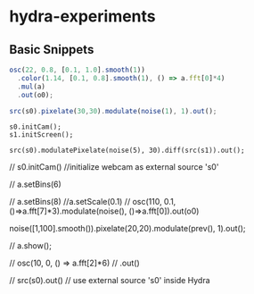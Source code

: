 # hydra-experiments


## Basic Snippets
```js
osc(22, 0.8, [0.1, 1.0].smooth(1))
  .color(1.14, [0.1, 0.8].smooth(1), () => a.fft[0]*4)
  .mul(a)
  .out(o0);
```

```js
src(s0).pixelate(30,30).modulate(noise(1), 1).out();
```

```
s0.initCam();
s1.initScreen();

src(s0).modulatePixelate(noise(5), 30).diff(src(s1)).out();
```

// s0.initCam() //initialize webcam as external source 's0'

// a.setBins(6)

// a.setBins(8)
//a.setScale(0.1)
// osc(110, 0.1,()=>a.fft[7]*3).modulate(noise(), ()=>a.fft[0]).out(o0)

noise([1,100].smooth()).pixelate(20,20).modulate(prev(), 1).out();



// a.show();

// osc(10, 0, () => a.fft[2]*6)
//   .out()

// src(s0).out() // use external source 's0' inside Hydra
